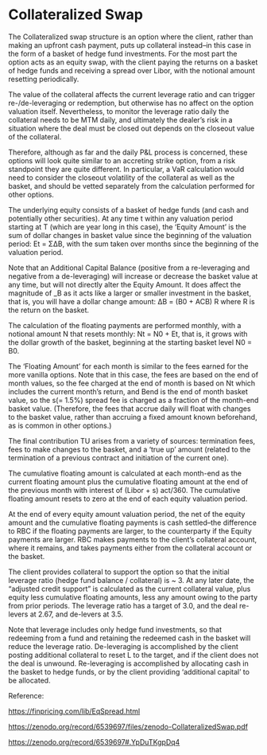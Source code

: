 # Collateralized Swap

The Collateralized swap structure is an option where the client, rather than making an upfront cash payment, puts up collateral instead–in this case in the form of a basket of hedge fund investments. For the most part the option acts as an equity swap, with the client paying the returns on a basket of hedge funds and receiving a spread over Libor, with the notional amount resetting periodically.

The value of the collateral affects the current leverage ratio and can trigger re-/de-leveraging or redemption, but otherwise has no affect on the option valuation itself. Nevertheless, to monitor the leverage ratio daily the collateral needs to be MTM daily, and ultimately the dealer’s risk in a situation where the deal must be closed out depends on the closeout value of the collateral.

Therefore, although as far and the daily P&L process is concerned, these options will look quite similar to an accreting strike option, from a risk standpoint 
they are quite different. In particular, a VaR calculation would need to consider the closeout volatility of the collateral as well as the basket, and should
be vetted separately from the calculation performed for other options.


The underlying equity consists of a basket of hedge funds (and cash and potentially other securities). At any time t within any valuation period starting at T 
(which are year long in this case), the ‘Equity Amount’ is the sum of dollar changes in basket value since the beginning of the valuation period: Et = ΣΔB, 
with the sum taken over months since the beginning of the valuation period.

Note that an Additional Capital Balance (positive from a re-leveraging and negative from a de-leveraging) will increase or decrease the basket value at any time, 
but will not directly alter the Equity Amount. It does affect the magnitude of _B as it acts like a larger or smaller investment in the basket, that is, you will 
have a dollar change amount: ΔB = (B0 + ACB) R where R is the return on the basket.

The calculation of the floating payments are performed monthly, with a notional amount N that resets monthly: Nt = N0 + Et, that is, it grows with the dollar 
growth of the basket, beginning at the starting basket level N0 = B0.

The ‘Floating Amount’ for each month is similar to the fees earned for the more vanilla options. Note that in this case, the fees are based on the end of month 
values, so the fee charged at the end of month is based on Nt which includes the current month’s return, and Bend is the end of month basket value, so the s(= 1.5%) 
spread fee is charged as a fraction of the month-end basket value. (Therefore, the fees that accrue daily will float with changes to the basket value, rather than 
accruing a fixed amount known beforehand, as is common in other options.)

The final contribution TU arises from a variety of sources: termination fees, fees to make changes to the basket, and a ‘true up’ amount (related to the termination 
of a previous contract and initiation of the current one).

The cumulative floating amount is calculated at each month-end as the current floating amount plus the cumulative floating amount at the end of the previous month 
with interest of (Libor + s) act/360. The cumulative floating amount resets to zero at the end of each equity valuation period.

At the end of every equity amount valuation period, the net of the equity amount and the cumulative floating payments is cash settled–the difference to RBC if 
the floating payments are larger, to the counterparty if the Equity payments are larger. RBC makes payments to the client’s collateral account, where it remains, 
and takes payments either from the collateral account or the basket.

The client provides collateral to support the option so that the initial leverage ratio (hedge fund balance / collateral) is ~ 3. At any later date, 
the “adjusted credit support” is calculated as the current collateral value, plus equity less cumulative floating amounts, less any amount owing to the party 
from prior periods. The leverage ratio has a target of 3.0, and the deal re-levers at 2.67, and de-levers at 3.5.

Note that leverage includes only hedge fund investments, so that redeeming from a fund and retaining the redeemed cash in the basket will reduce the leverage ratio. 
De-leveraging is accomplished by the client posting additional collateral to reset L to the target, and if the client does not the deal is unwound. Re-leveraging 
is accomplished by allocating cash in the basket to hedge funds, or by the client providing ‘additional capital’ to be allocated.


Reference:

https://finpricing.com/lib/EqSpread.html

https://zenodo.org/record/6539697/files/zenodo-CollateralizedSwap.pdf

https://zenodo.org/record/6539697#.YpDuTKgpDq4


